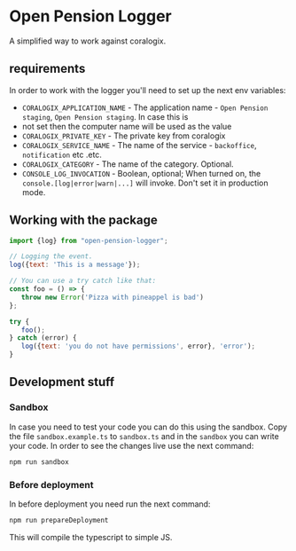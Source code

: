 # Open Pension Logger

A simplified way to work against coralogix.

## requirements

In order to work with the logger you'll need to set up the next env variables:

* `CORALOGIX_APPLICATION_NAME` - The application name - `Open Pension staging`, `Open Pension staging`. In case this is 
* not set then the computer name will be used as the value
* `CORALOGIX_PRIVATE_KEY` - The private key from coralogix
* `CORALOGIX_SERVICE_NAME` - The name of the service - `backoffice`, `notification` etc .etc. 
* `CORALOGIX_CATEGORY` - The name of the category. Optional.
* `CONSOLE_LOG_INVOCATION` - Boolean, optional; When turned on, the `console.[log|error|warn|...]` will invoke. Don't 
   set it in production mode.

## Working with the package

```js
import {log} from "open-pension-logger";

// Logging the event.
log({text: 'This is a message'});

// You can use a try catch like that:
const foo = () => {
   throw new Error('Pizza with pineappel is bad')
};

try {
   foo();
} catch (error) {
   log({text: 'you do not have permissions', error}, 'error');
}
```

## Development stuff

### Sandbox
In case you need to test your code you can do this using the sandbox. Copy the file `sandbox.example.ts` to `sandbox.ts`
and in the `sandbox` you can write your code. In order to see the changes live use the next command:
```bash
npm run sandbox 
```

### Before deployment
In before deployment you need run the next command:
```bash
npm run prepareDeployment
```

This will compile the typescript to simple JS.
